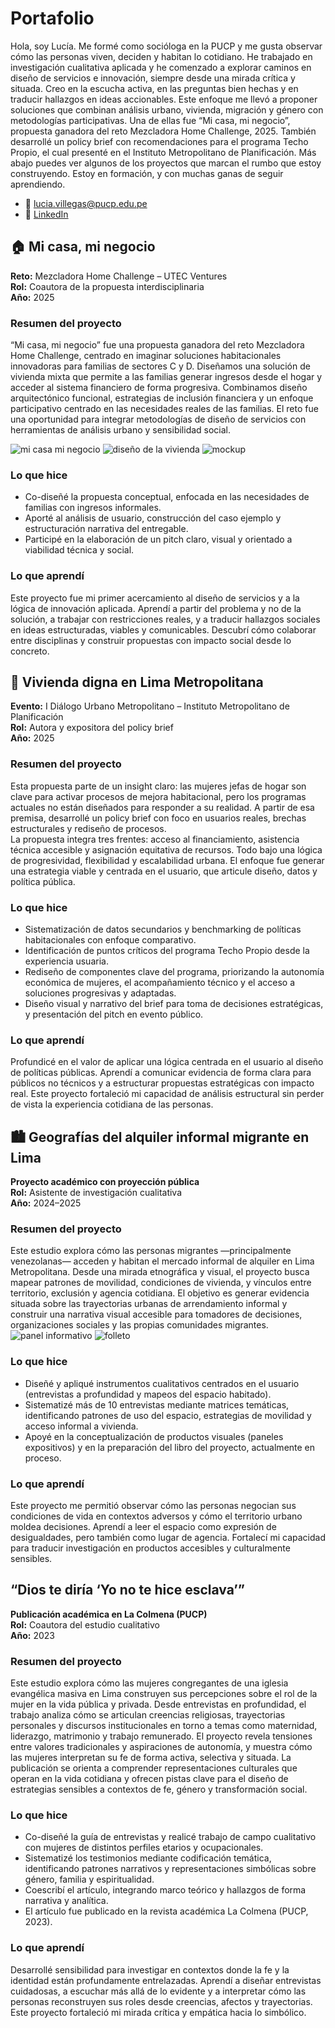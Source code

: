 # Portafolio 
Hola, soy Lucía. Me formé como socióloga en la PUCP y me gusta observar cómo las personas viven, deciden y habitan lo cotidiano. He trabajado en investigación cualitativa aplicada y he comenzado a explorar caminos en diseño de servicios e innovación, siempre desde una mirada crítica y situada. Creo en la escucha activa, en las preguntas bien hechas y en traducir hallazgos en ideas accionables. Este enfoque me llevó a proponer soluciones que combinan análisis urbano, vivienda, migración y género con metodologías participativas. Una de ellas fue “Mi casa, mi negocio”, propuesta ganadora del reto Mezcladora Home Challenge, 2025. También desarrollé un policy brief con recomendaciones para el programa Techo Propio, el cual presenté en el Instituto Metropolitano de Planificación. Más abajo puedes ver algunos de los proyectos que marcan el rumbo que estoy construyendo. Estoy en formación, y con muchas ganas de seguir aprendiendo.  
- 📩 [lucia.villegas@pucp.edu.pe](mailto:lucia.villegas@pucp.edu.pe)  
- 🔗 [LinkedIn](http://www.linkedin.com/in/luciavillegasguerrero)

## 🏠 Mi casa, mi negocio
**Reto:** Mezcladora Home Challenge – UTEC Ventures  
**Rol:** Coautora de la propuesta interdisciplinaria  
**Año:** 2025  

### Resumen del proyecto
 “Mi casa, mi negocio” fue una propuesta ganadora del reto Mezcladora Home Challenge, centrado en imaginar soluciones habitacionales innovadoras para familias de sectores C y D. Diseñamos una solución de vivienda mixta que permite a las familias generar ingresos desde el hogar y acceder al sistema financiero de forma progresiva.
Combinamos diseño arquitectónico funcional, estrategias de inclusión financiera y un enfoque participativo centrado en las necesidades reales de las familias. El reto fue una oportunidad para integrar metodologías de diseño de servicios con herramientas de análisis urbano y sensibilidad social.

![mi casa mi negocio](Imagenes/7.png)
![diseño de la vivienda](Imagenes/8.png)
![mockup](Imagenes/10.png)

### Lo que hice
- Co-diseñé la propuesta conceptual, enfocada en las necesidades de familias con ingresos informales.
- Aporté al análisis de usuario, construcción del caso ejemplo y estructuración narrativa del entregable.
- Participé en la elaboración de un pitch claro, visual y orientado a viabilidad técnica y social.

### Lo que aprendí
Este proyecto fue mi primer acercamiento al diseño de servicios y a la lógica de innovación aplicada. Aprendí a partir del problema y no de la solución, a trabajar con restricciones reales, y a traducir hallazgos sociales en ideas estructuradas, viables y comunicables. Descubrí cómo colaborar entre disciplinas y construir propuestas con impacto social desde lo concreto.

## 🧱 Vivienda digna en Lima Metropolitana
**Evento:** I Diálogo Urbano Metropolitano – Instituto Metropolitano de Planificación  
**Rol:** Autora y expositora del policy brief  
**Año:** 2025  
### Resumen del proyecto
Esta propuesta parte de un insight claro: las mujeres jefas de hogar son clave para activar procesos de mejora habitacional, pero los programas actuales no están diseñados para responder a su realidad. A partir de esa premisa, desarrollé un policy brief con foco en usuarios reales, brechas estructurales y rediseño de procesos.  
La propuesta integra tres frentes: acceso al financiamiento, asistencia técnica accesible y asignación equitativa de recursos. Todo bajo una lógica de progresividad, flexibilidad y escalabilidad urbana. El enfoque fue generar una estrategia viable y centrada en el usuario, que articule diseño, datos y política pública.
### Lo que hice
- Sistematización de datos secundarios y benchmarking de políticas habitacionales con enfoque comparativo.
- Identificación de puntos críticos del programa Techo Propio desde la experiencia usuaria.
- Rediseño de componentes clave del programa, priorizando la autonomía económica de mujeres, el acompañamiento técnico y el acceso a soluciones progresivas y adaptadas.
- Diseño visual y narrativo del brief para toma de decisiones estratégicas, y presentación del pitch en evento público.

### Lo que aprendí
Profundicé en el valor de aplicar una lógica centrada en el usuario al diseño de políticas públicas. Aprendí a comunicar evidencia de forma clara para públicos no técnicos y a estructurar propuestas estratégicas con impacto real. Este proyecto fortaleció mi capacidad de análisis estructural sin perder de vista la experiencia cotidiana de las personas.

## 🏙️ Geografías del alquiler informal migrante en Lima
**Proyecto académico con proyección pública**  
**Rol:** Asistente de investigación cualitativa  
**Año:** 2024–2025  
### Resumen del proyecto
Este estudio explora cómo las personas migrantes —principalmente venezolanas— acceden y habitan el mercado informal de alquiler en Lima Metropolitana. Desde una mirada etnográfica y visual, el proyecto busca mapear patrones de movilidad, condiciones de vivienda, y vínculos entre territorio, exclusión y agencia cotidiana.
El objetivo es generar evidencia situada sobre las trayectorias urbanas de arrendamiento informal y construir una narrativa visual accesible para tomadores de decisiones, organizaciones sociales y las propias comunidades migrantes.
![panel informativo](Imagenes/22.jpg)
![folleto](Imagenes/23.jpg)
### Lo que hice
- Diseñé y apliqué instrumentos cualitativos centrados en el usuario (entrevistas a profundidad y mapeos del espacio habitado).
- Sistematizé más de 10 entrevistas mediante matrices temáticas, identificando patrones de uso del espacio, estrategias de movilidad y acceso informal a vivienda.
- Apoyé en la conceptualización de productos visuales (paneles expositivos) y en la preparación del libro del proyecto, actualmente en proceso. 
### Lo que aprendí
Este proyecto me permitió observar cómo las personas negocian sus condiciones de vida en contextos adversos y cómo el territorio urbano moldea decisiones. Aprendí a leer el espacio como expresión de desigualdades, pero también como lugar de agencia. Fortalecí mi capacidad para traducir investigación en productos accesibles y culturalmente sensibles.

## “Dios te diría ‘Yo no te hice esclava’”
**Publicación académica en La Colmena (PUCP)**  
**Rol:** Coautora del estudio cualitativo  
**Año:** 2023 
### Resumen del proyecto
Este estudio explora cómo las mujeres congregantes de una iglesia evangélica masiva en Lima construyen sus percepciones sobre el rol de la mujer en la vida pública y privada. Desde entrevistas en profundidad, el trabajo analiza cómo se articulan creencias religiosas, trayectorias personales y discursos institucionales en torno a temas como maternidad, liderazgo, matrimonio y trabajo remunerado.
El proyecto revela tensiones entre valores tradicionales y aspiraciones de autonomía, y muestra cómo las mujeres interpretan su fe de forma activa, selectiva y situada. La publicación se orienta a comprender representaciones culturales que operan en la vida cotidiana y ofrecen pistas clave para el diseño de estrategias sensibles a contextos de fe, género y transformación social.
### Lo que hice
- Co-diseñé la guía de entrevistas y realicé trabajo de campo cualitativo con mujeres de distintos perfiles etarios y ocupacionales.
- Sistematizé los testimonios mediante codificación temática, identificando patrones narrativos y representaciones simbólicas sobre género, familia y espiritualidad.
- Coescribí el artículo, integrando marco teórico y hallazgos de forma narrativa y analítica.
- El artículo fue publicado en la revista académica La Colmena (PUCP, 2023).
### Lo que aprendí
Desarrollé sensibilidad para investigar en contextos donde la fe y la identidad están profundamente entrelazadas. Aprendí a diseñar entrevistas cuidadosas, a escuchar más allá de lo evidente y a interpretar cómo las personas reconstruyen sus roles desde creencias, afectos y trayectorias. Este proyecto fortaleció mi mirada crítica y empática hacia lo simbólico.

